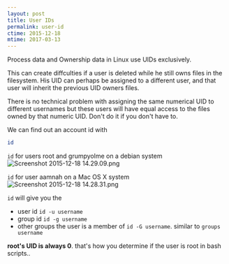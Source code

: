 ```yaml
---
layout: post
title: User IDs
permalink: user-id
ctime: 2015-12-18
mtime: 2017-03-13
---
```


Process data and Ownership data in Linux use UIDs exclusively. 

This can create diffculties if a user is deleted while he still owns files in the filesystem. His UID can perhaps be assigned to a different user, and that user will inherit the previous UID owners files.

There is no technical problem with assigning the same numerical UID to different usernames but these users will have equal access to the files owned by that numeric UID. Don't do it if you don't have to.

We can find out an account id with 

```bash
id
```

`id` for users root and grumpyolme on a debian system
![Screenshot 2015-12-18 14.29.09.png](/assets/img/78836BE5B7553C067ED6DBC4BE2FBA81.png)

`id` for user aamnah on a Mac OS X system
![Screenshot 2015-12-18 14.28.31.png](/assets/img/C14106EEF5EA76514919A2932CD8C166.png)

`id` will give you the

- user id `id -u username`
- group id `id -g username`
- other groups the user is a member of `id -G username`. similar to `groups username`

**root's UID is always 0**. that's how you determine if the user is root in bash scripts..
